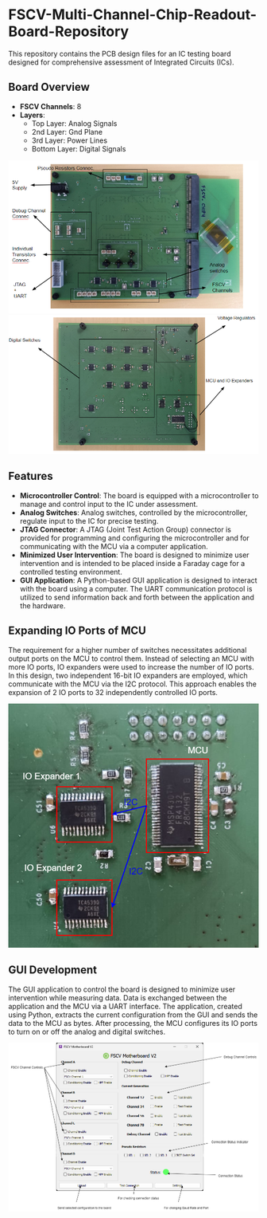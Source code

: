 # FSCV-Multi-Channel-Chip-Readout-Board-Repository

This repository contains the PCB design files for an IC testing board designed for comprehensive assessment of Integrated Circuits (ICs).

## Board Overview

- **FSCV Channels**: 8
- **Layers**:
  - Top Layer: Analog Signals
  - 2nd Layer: Gnd Plane
  - 3rd Layer: Power Lines
  - Bottom Layer: Digital Signals

![Alt Text](Figures/fscvit2.png)
![Alt Text](Figures/fscvit2_b.png)
## Features

- **Microcontroller Control**: The board is equipped with a microcontroller to manage and control input to the IC under assessment.
- **Analog Switches**: Analog switches, controlled by the microcontroller, regulate input to the IC for precise testing.
- **JTAG Connector**: A JTAG (Joint Test Action Group) connector is provided for programming and configuring the microcontroller and for communicating with the MCU via a computer application.
- **Minimized User Intervention**: The board is designed to minimize user intervention and is intended to be placed inside a Faraday cage for a controlled testing environment.
- **GUI Application**: A Python-based GUI application is designed to interact with the board using a computer. The UART communication protocol is utilized to send information back and forth between the application and the hardware.

## Expanding IO Ports of MCU
The requirement for a higher number of switches necessitates additional output ports on the MCU to control them. Instead of selecting an MCU with more IO ports, IO expanders were used to increase the number of IO ports. In this design, two independent 16-bit IO expanders are employed, which communicate with the MCU via the I2C protocol. This approach enables the expansion of 2 IO ports to 32 independently controlled IO ports.

![Alt Text](Figures/ioexpander.png)

## GUI Development
The GUI application to control the board is designed to minimize user intervention while measuring data. Data is exchanged between the application and the MCU via a UART interface. The application, created using Python, extracts the current configuration from the GUI and sends the data to the MCU as bytes. After processing, the MCU configures its IO ports to turn on or off the analog and digital switches.

![Alt Text](Figures/fscvgui.png)